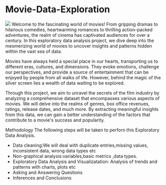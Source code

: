 # Movie-Data-Exploration
![](https://e0.pxfuel.com/wallpapers/442/396/desktop-wallpaper-film-posters-collage-movies-resolution.jpg)
Welcome to the fascinating world of movies! From gripping dramas to hilarious comedies, heartwarming romances to thrilling action-packed adventures, the realm of cinema has captivated audiences for over a century. In this exploratory data analysis project, we dive deep into the mesmerizing world of movies to uncover insights and patterns hidden within the vast sea of data.

Movies have always held a special place in our hearts, transporting us to different eras, cultures, and dimensions. They evoke emotions, challenge our perspectives, and provide a source of entertainment that can be enjoyed by people from all walks of life. However, behind the magic of the silver screen lies a wealth of data waiting to be explored.

Through this project, we aim to unravel the secrets of the film industry by analyzing a comprehensive dataset that encompasses various aspects of movies. We will delve into the realms of genres, box office revenues, ratings, release dates, and much more. By extracting meaningful insights from this data, we can gain a better understanding of the factors that contribute to a movie's success and popularity.

Methodology
The following steps will be taken to perforn this Exploratory Data Analysis.

- Data cleaning:We will deal with duplicate entries,missing values, inconsistent data, wrong data types etc
- Non-graphical analysis:variables,basic metrics ,data types.
- Exploratory Data Analysis and Visualizatation: Analysis of trends and patterns with charts, plots etc
- Asking and Answering Questions
- Inferences and Conclusions
